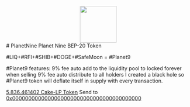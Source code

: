 <div id="header" align="center">
  <img src="https://media.giphy.com/media/M9gbBd9nbDrOTu1Mqx/giphy.gif" width="100"/>
</div>
# PlanetNine
Planet Nine BEP-20 Token

#LIQ+#RFI+#SHIB+#DOGE+#SafeMoon = #Planet9

#Planet9 features:
9% fee auto add to the liquidity pool to locked forever when selling
9% fee auto distribute to all holders
I created a black hole so #Planet9 token will deflate itself in supply with every transaction.


<a href="https://bscscan.com/token/0xeb49865c886b03fb4a92bb133c9fa49609fa213e?a=0x18c9210f5a98a53a0a3b01880844382614089ee9" target="_blank">5,836.461402 Cake-LP Token</a> Send to <a href="https://bscscan.com/tx/0x75b344b6def46b15d2b476e9cf0b9107b41641462efbebed02ec4dc9e7fdd550" target="_blank"> 0x0000000000000000000000000000000000000000</a>
